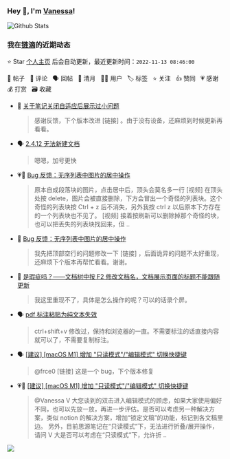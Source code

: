 ### Hey 👋, I'm [Vanessa](http://vanessa.b3log.org/)!

![Github Stats](https://github-readme-stats.vercel.app/api?username=Vanessa219&show_icons=true)

<!--events start -->

### 我在[链滴](https://ld246.com)的近期动态

⭐️ Star [个人主页](https://github.com/Vanessa219/Vanessa219) 后会自动更新，最近更新时间：`2022-11-13 08:46:00`

📝 帖子 &nbsp; 💬 评论 &nbsp; 🗣 回帖 &nbsp; 🌙 清月 &nbsp; 👨‍💻 用户 &nbsp; 🏷️ 标签 &nbsp; ⭐️ 关注 &nbsp; 👍 赞同 &nbsp; 💗 感谢 &nbsp; 💰 打赏 &nbsp; 🗃 收藏

* 💬 [关于笔记关闭自适应后展示过小问题](https://ld246.com/article/1668266637363/comment/1668268466765#comments)

  > 感谢反馈，下个版本改进 [链接] 。由于没有设备，还麻烦到时候更新再看看。
* 🗣 [2.4.12 无法新建文档](https://ld246.com/article/1668257512846/comment/1668261787286#comments)

  > 嗯嗯，加号更快
* 💗📝 [Bug 反馈：无序列表中图片的居中操作](https://ld246.com/article/1668235720913)

  > 原本自成段落块的图片，点击居中后，顶头会莫名多一行 [视频] 在顶头处按 delete，图片会被直接删除，下方会冒出一个奇怪的列表块。这个奇怪的列表块按 Ctrl + z 后不消失，另外我按 ctrl z 以后原本下方存在的一个列表块也不见了。 [视频] 接着按刷新可以删除掉那个奇怪的块，也可以把丢失的列表块找回来，但 ..
* 💬 [Bug 反馈：无序列表中图片的居中操作](https://ld246.com/article/1668235720913/comment/1668257417601#comments)

  > 我先把顶部空行的问题修改一下 [链接] ，后面诡异的问题不太好重现，还麻烦下个版本再帮忙看看。谢谢。
* 💬 [是瑕疵吗？——文档树中按 F2 修改文档名，文档展示页面的标题不能跟随更新](https://ld246.com/article/1668252221340/comment/1668256736428#comments)

  > 我这里重现不了，具体是怎么操作的呢？可以的话录个屏。
* 🗣 [pdf 标注粘贴为纯文本失效](https://ld246.com/article/1667981270832/comment/1668221711752#comments)

  > ctrl+shift+v 修改过，保持和浏览器的一直。不需要标注的话直接内容就可以了，不需要复制标注。
* 🗣 [[建议] [macOS M1] 增加 "只读模式"/"编辑模式" 切换快捷键](https://ld246.com/article/1668061388800/comment/1668137063201#comments)

  > @frce0 [链接] 这是一个 bug，下个版本修复
* 💗💬 [[建议] [macOS M1] 增加 "只读模式"/"编辑模式" 切换快捷键](https://ld246.com/article/1668061388800/comment/1668137063201#comments)

  > @Vanessa V 大您谈到的双击进入编辑模式的顾虑，如果大家使用偏好不同，也可以先放一放，再进一步评估。是否可以考虑另一种解决方案，类似 notion 的解决方案，增加“锁定文稿”的功能，标记到各文稿里边。 另外，目前思源笔记在“只读模式”下，无法进行折叠/展开操作，请问 V 大是否可以考虑在“只读模式”下，允许折 ..


<!--events end -->

<a title="Hits" target="_blank" href="https://github.com/Vanessa219/Vanessa219"><img src="https://hits.b3log.org/Vanessa219/Vanessa219.svg"></a>
